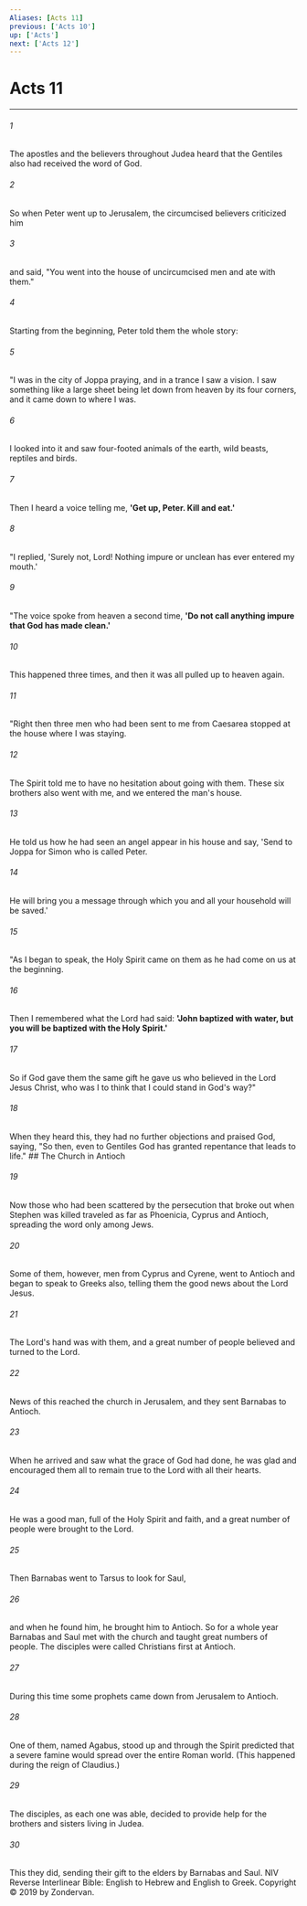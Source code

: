 ```yaml
---
Aliases: [Acts 11]
previous: ['Acts 10']
up: ['Acts']
next: ['Acts 12']
---
```

# Acts 11

***


###### 1 
The apostles and the believers throughout Judea heard that the Gentiles also had received the word of God. 

###### 2 
So when Peter went up to Jerusalem, the circumcised believers criticized him 

###### 3 
and said, "You went into the house of uncircumcised men and ate with them." 

###### 4 
Starting from the beginning, Peter told them the whole story: 

###### 5 
"I was in the city of Joppa praying, and in a trance I saw a vision. I saw something like a large sheet being let down from heaven by its four corners, and it came down to where I was. 

###### 6 
I looked into it and saw four-footed animals of the earth, wild beasts, reptiles and birds. 

###### 7 
Then I heard a voice telling me, **'Get up, Peter. Kill and eat.'** 

###### 8 
"I replied, 'Surely not, Lord! Nothing impure or unclean has ever entered my mouth.' 

###### 9 
"The voice spoke from heaven a second time, **'Do not call anything impure that God has made clean.'** 

###### 10 
This happened three times, and then it was all pulled up to heaven again. 

###### 11 
"Right then three men who had been sent to me from Caesarea stopped at the house where I was staying. 

###### 12 
The Spirit told me to have no hesitation about going with them. These six brothers also went with me, and we entered the man's house. 

###### 13 
He told us how he had seen an angel appear in his house and say, 'Send to Joppa for Simon who is called Peter. 

###### 14 
He will bring you a message through which you and all your household will be saved.' 

###### 15 
"As I began to speak, the Holy Spirit came on them as he had come on us at the beginning. 

###### 16 
Then I remembered what the Lord had said: **'John baptized with water, but you will be baptized with the Holy Spirit.'** 

###### 17 
So if God gave them the same gift he gave us who believed in the Lord Jesus Christ, who was I to think that I could stand in God's way?" 

###### 18 
When they heard this, they had no further objections and praised God, saying, "So then, even to Gentiles God has granted repentance that leads to life." ## The Church in Antioch 

###### 19 
Now those who had been scattered by the persecution that broke out when Stephen was killed traveled as far as Phoenicia, Cyprus and Antioch, spreading the word only among Jews. 

###### 20 
Some of them, however, men from Cyprus and Cyrene, went to Antioch and began to speak to Greeks also, telling them the good news about the Lord Jesus. 

###### 21 
The Lord's hand was with them, and a great number of people believed and turned to the Lord. 

###### 22 
News of this reached the church in Jerusalem, and they sent Barnabas to Antioch. 

###### 23 
When he arrived and saw what the grace of God had done, he was glad and encouraged them all to remain true to the Lord with all their hearts. 

###### 24 
He was a good man, full of the Holy Spirit and faith, and a great number of people were brought to the Lord. 

###### 25 
Then Barnabas went to Tarsus to look for Saul, 

###### 26 
and when he found him, he brought him to Antioch. So for a whole year Barnabas and Saul met with the church and taught great numbers of people. The disciples were called Christians first at Antioch. 

###### 27 
During this time some prophets came down from Jerusalem to Antioch. 

###### 28 
One of them, named Agabus, stood up and through the Spirit predicted that a severe famine would spread over the entire Roman world. (This happened during the reign of Claudius.) 

###### 29 
The disciples, as each one was able, decided to provide help for the brothers and sisters living in Judea. 

###### 30 
This they did, sending their gift to the elders by Barnabas and Saul. NIV Reverse Interlinear Bible: English to Hebrew and English to Greek. Copyright © 2019 by Zondervan.
